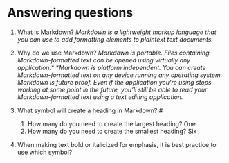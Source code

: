 
# Answering questions

1. What is Markdown?
  *Markdown is a lightweight markup language that you can use to add formatting elements to plaintext text documents.*

2. Why do we use Markdown?
 *Markdown is portable. Files containing Markdown-formatted text can be opened using virtually any application.**
   **Markdown is platform independent. You can create Markdown-formatted text on any device running any operating system.*
 *Markdown is future proof. Even if the application you’re using stops working at some point in the future, you’ll still be able to read your Markdown-formatted text using a text editing application.*

3. What symbol will create a heading in Markdown? #
   1. How many do you need to create the largest heading? One
   2. How many do you need to create the smallest heading? Six

4. When making text bold or italicized for emphasis, it is best practice to use which symbol?
